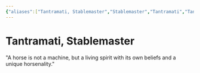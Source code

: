 ```yaml
---
{"aliases":["Tantramati, Stablemaster","Stablemaster","Tantramati","Tantramati"],"date-created":"2024-09-16T14:58","date-modified":"2024-09-16T15:35","dg-publish":true,"location":"[[Questers]]","tags":["moonrise/person"],"title":"Tantramati, Stablemaster","dg-path":"moonrise/Tantramati.md","permalink":"/moonrise/tantramati/","dgPassFrontmatter":true}
---
```



# Tantramati, Stablemaster

"A horse is not a machine, but a living spirit with its own beliefs and a unique horsenality."


